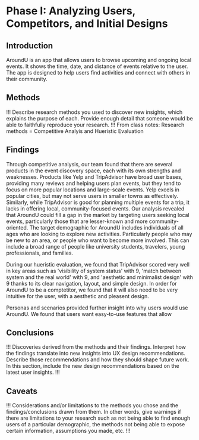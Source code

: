 # Phase I: Analyzing Users, Competitors, and Initial Designs

## Introduction

AroundU is an app that allows users to browse upcoming and ongoing local events. It shows the time, date, and distance of events relative to the user. The app is designed to help users find activities and connect with others in their community.

## Methods

!!! Describe research methods you used to discover new insights, which explains the purpose of each. Provide enough detail that someone would be able to faithfully reproduce your research. !!!
From class notes: Research methods = Competitive Analyis and Hueristic Evaluation

## Findings

Through competitive analysis, our team found that there are several products in the event discovery space, each with its own strengths and weaknesses. Products like Yelp and TripAdvisor have broad user bases, providing many reviews and helping users plan events, but they tend to focus on more popular locations and large-scale events. Yelp excels in popular cities, but may not serve users in smaller towns as effectively. Similarly, while TripAdvisor is good for planning multiple events for a trip, it lacks in offering local, community-focused events. Our analysis revealed that AroundU could fill a gap in the market by targeting users seeking local events, particularly those that are lesser-known and more community-oriented. The target demographic for AroundU includes individuals of all ages who are looking to explore new activities. Particularly people who may be new to an area, or people who want to become more involved. This can include a broad range of people like university students, travelers, young professionals, and families.

During our hueristic evaluation, we found that TripAdvisor scored very well in key areas such as 'visibility of system status' with 9, 'match between system and the real world' with 9, and 'aesthetic and minimalist design' with 9 thanks to its clear navigation, layout, and simple design. In order for AroundU to be a comptetitor, we found that it will also need to be very intuitive for the user, with a aesthetic and pleasent design.

Personas and scenarios provided further insight into why users would use AroundU. We found that users want easy-to-use features that allow 

## Conclusions

!!! Discoveries derived from the methods and their findings. Interpret how the findings translate into new insights into UX design recommendations. Describe those recommendations and how they should shape future work. In this section, include the new design recommendations based on the latest user insights. !!!

## Caveats

!!! Considerations and/or limitations to the methods you chose and the findings/conclusions drawn from them. In other words, give warnings if there are limitations to your research such as not being able to find enough users of a particular demographic, the methods not being able to expose certain information, assumptions you made, etc. !!!
